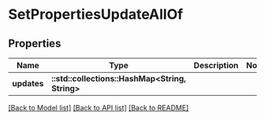 # SetPropertiesUpdateAllOf

## Properties

Name | Type | Description | Notes
------------ | ------------- | ------------- | -------------
**updates** | **::std::collections::HashMap<String, String>** |  | 

[[Back to Model list]](../README.md#documentation-for-models) [[Back to API list]](../README.md#documentation-for-api-endpoints) [[Back to README]](../README.md)


